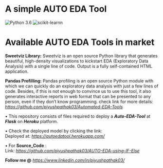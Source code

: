 # A simple AUTO EDA Tool
![Python 3.6](https://img.shields.io/badge/Python-3.6-brightgreen.svg) ![scikit-learnn](https://img.shields.io/badge/Library-Scikit_Learn-orange.svg)

# Available AUTO EDA Tools in market
**Sweetviz Library:** Sweetviz is an open source Python library that generates beautiful, high-density visualizations to kickstart EDA (Exploratory Data Analysis) with a single line of code. Output is a fully self-contained HTML application.

**Pandas Profilling:** Pandas profiling is an open source Python module with which we can quickly do an exploratory data analysis with just a few lines of code. Besides, if this is not enough to convince us to use this tool, it also generates interactive reports in web format that can be presented to any person, even if they don’t know programming.
check link for more details: _https://github.com/piyushpathak03/Automated-EDA-Tools_

• This repository consists of files required to deploy a ___Auto-EDA-Tool___ at ___Flask___ on ___Heroku___ platform.

• Check the deployed model by clicking the link:<br />
Deployed at: _https://autoedatool.herokuapp.com/_

• For __Source_Code__ :<br />
Link: _https://github.com/piyushpathak03/AUTO-EDA-using-IF-Else_

**Follow me @** _https://www.linkedin.com/in/piyushpathak03/_


